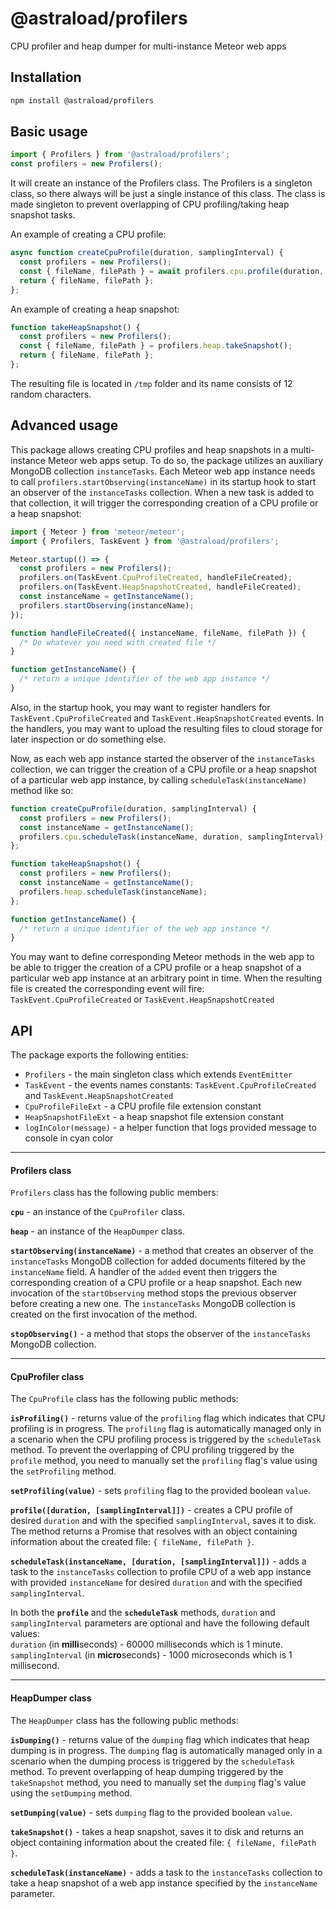 # @astraload/profilers
CPU profiler and heap dumper for multi-instance Meteor web apps

## Installation
```sh
npm install @astraload/profilers
```

## Basic usage
```js
import { Profilers } from '@astraload/profilers';
const profilers = new Profilers();
```
It will create an instance of the Profilers class. The Profilers is a singleton class, so there always will be just a single instance of this class. The class is made singleton to prevent overlapping of CPU profiling/taking heap snapshot tasks.

An example of creating a CPU profile:
```js
async function createCpuProfile(duration, samplingInterval) {
  const profilers = new Profilers();
  const { fileName, filePath } = await profilers.cpu.profile(duration, samplingInterval);
  return { fileName, filePath };
};
```
An example of creating a heap snapshot:
```js
function takeHeapSnapshot() {
  const profilers = new Profilers();
  const { fileName, filePath } = profilers.heap.takeSnapshot();
  return { fileName, filePath };
};
```
The resulting file is located in `/tmp` folder and its name consists of 12 random characters.


## Advanced usage

This package allows creating CPU profiles and heap snapshots in a multi-instance Meteor web apps setup. To do so, the package utilizes an auxiliary MongoDB collection `instanceTasks`. Each Meteor web app instance needs to call `profilers.startObserving(instanceName)` in its startup hook to start an observer of the `instanceTasks` collection. When a new task is added to that collection, it will trigger the corresponding creation of a CPU profile or a heap snapshot:

```js
import { Meteor } from 'meteor/meteor';
import { Profilers, TaskEvent } from '@astraload/profilers';

Meteor.startup(() => {
  const profilers = new Profilers();
  profilers.on(TaskEvent.CpuProfileCreated, handleFileCreated);
  profilers.on(TaskEvent.HeapSnapshotCreated, handleFileCreated);
  const instanceName = getInstanceName();
  profilers.startObserving(instanceName);
});

function handleFileCreated({ instanceName, fileName, filePath }) {
  /* Do whatever you need with created file */
}

function getInstanceName() {
  /* return a unique identifier of the web app instance */
}
```
Also, in the startup hook, you may want to register handlers for `TaskEvent.CpuProfileCreated` and `TaskEvent.HeapSnapshotCreated` events. In the handlers, you may want to upload the resulting files to cloud storage for later inspection or do something else.

Now, as each web app instance started the observer of the `instanceTasks` collection, we can trigger the creation of a CPU profile or a heap snapshot of a particular web app instance, by calling `scheduleTask(instanceName)` method like so:

```js
function createCpuProfile(duration, samplingInterval) {
  const profilers = new Profilers();
  const instanceName = getInstanceName();
  profilers.cpu.scheduleTask(instanceName, duration, samplingInterval);
};

function takeHeapSnapshot() {
  const profilers = new Profilers();
  const instanceName = getInstanceName();
  profilers.heap.scheduleTask(instanceName);
};

function getInstanceName() {
  /* return a unique identifier of the web app instance */
}
```

You may want to define corresponding Meteor methods in the web app to be able to trigger the creation of a CPU profile or a heap snapshot of a particular web app instance at an arbitrary point in time. When the resulting file is created the corresponding event will fire: `TaskEvent.CpuProfileCreated` or `TaskEvent.HeapSnapshotCreated`


## API

The package exports the following entities:

* `Profilers` - the main singleton class which extends `EventEmitter`
* `TaskEvent` - the events names constants: `TaskEvent.CpuProfileCreated` and `TaskEvent.HeapSnapshotCreated`
* `CpuProfileFileExt` - a CPU profile file extension constant
* `HeapSnapshotFileExt` - a heap snapshot file extension constant
* `logInColor(message)` - a helper function that logs provided message to console in cyan color

***

#### Profilers class
`Profilers` class has the following public members:

**`cpu`** - an instance of the `CpuProfiler` class.

**`heap`** - an instance of the `HeapDumper` class.

**`startObserving(instanceName)`** - a method that creates an observer of the `instanceTasks` MongoDB collection for added documents filtered by the `instanceName` field. A handler of the `added` event then triggers the corresponding creation of a CPU profile or a heap snapshot. Each new invocation of the `startObserving` method stops the previous observer before creating a new one. The `instanceTasks` MongoDB collection is created on the first invocation of the method.

**`stopObserving()`** - a method that stops the observer of the `instanceTasks` MongoDB collection.

***

#### CpuProfiler class

The `CpuProfile` class has the following public methods:

**`isProfiling()`** - returns value of the `profiling` flag which indicates that CPU profiling is in progress. The `profiling` flag is automatically managed only in a scenario when the CPU profiling process is triggered by the `scheduleTask` method. To prevent the overlapping of CPU profiling triggered by the `profile` method, you need to manually set the `profiling` flag's value using the `setProfiling` method.

**`setProfiling(value)`** - sets `profiling` flag to the provided boolean `value`.

**`profile([duration, [samplingInterval]])`** - creates a CPU profile of desired `duration` and with the specified `samplingInterval`, saves it to disk. The method returns a Promise that resolves with an object containing information about the created file: `{ fileName, filePath }`.

**`scheduleTask(instanceName, [duration, [samplingInterval]])`** - adds a task to the `instanceTasks` collection to profile CPU of a web app instance with provided `instanceName` for desired `duration` and with the specified `samplingInterval`.

In both the **`profile`** and the **`scheduleTask`** methods, `duration` and `samplingInterval` parameters are optional and have the following default values:\
`duration` (in **milli**seconds) - 60000 milliseconds which is 1 minute.\
`samplingInterval` (in **micro**seconds) - 1000 microseconds which is 1 millisecond.

***

#### HeapDumper class

The `HeapDumper` class has the following public methods:

**`isDumping()`** - returns value of the `dumping` flag which indicates that heap dumping is in progress. The `dumping` flag is automatically managed only in a scenario when the dumping process is triggered by the `scheduleTask` method. To prevent overlapping of heap dumping triggered by the `takeSnapshot` method, you need to manually set the `dumping` flag's value using the `setDumping` method.

**`setDumping(value)`** - sets `dumping` flag to the provided boolean `value`.

**`takeSnapshot()`** - takes a heap snapshot, saves it to disk and returns an object containing information about the created file: `{ fileName, filePath }`.

**`scheduleTask(instanceName)`** - adds a task to the `instanceTasks` collection to take a heap snapshot of a web app instance specified by the `instanceName` parameter.
